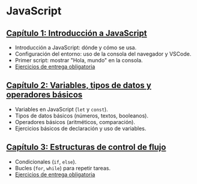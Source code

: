 # JavaScript

## [Capítulo 1: Introducción a JavaScript](JS/01-Introduccion/readme.md)

- Introducción a JavaScript: dónde y cómo se usa.
- Configuración del entorno: uso de la consola del navegador y VSCode.
- Primer script: mostrar "Hola, mundo" en la consola.
- [Ejercicios de entrega obligatoria](JS/01-Introduccion/ejercicios.md)

## [Capítulo 2: Variables, tipos de datos y operadores básicos](JS/02-Variables/readme.md)

- Variables en JavaScript (`let` y `const`).
- Tipos de datos básicos (números, textos, booleanos).
- Operadores básicos (aritméticos, comparación).
- Ejercicios básicos de declaración y uso de variables.

## [Capítulo 3: Estructuras de control de flujo](JS/03-EstructurasDeControl/readme.md)

- Condicionales (`if`, `else`).
- Bucles (`for`, `while`) para repetir tareas.
- [Ejercicios de entrega obligatoria](JS/03-EstructurasDeControl/ejercicios.md)